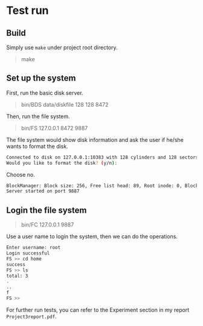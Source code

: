 # Test run

## Build

Simply use `make` under project root directory.

> make

## Set up the system

First, run the basic disk server.

> bin/BDS data/diskfile 128 128 8472

Then, run the file system.

> bin/FS 127.0.0.1 8472 9887

The file system would show disk information and ask the user if he/she wants to format the disk.

```bash
Connected to disk on 127.0.0.1:10383 with 128 cylinders and 128 sectors
Would you like to format the disk? (y/n): 
```

Choose no.

```bash
BlockManager: Block size: 256, Free list head: 89, Root inode: 0, Block end: 12884901958, Version: 1716916532
Server started on port 9887
```

## Login the file system

> bin/FC 127.0.0.1 9887

Use a user name to login the system, then we can do the operations.

```bash
Enter username: root
Login successful
FS >> cd home
success
FS >> ls
total: 3
.
..
f
FS >>
```

For further run tests, you can refer to the Experiment section in my report `Project3report.pdf`.